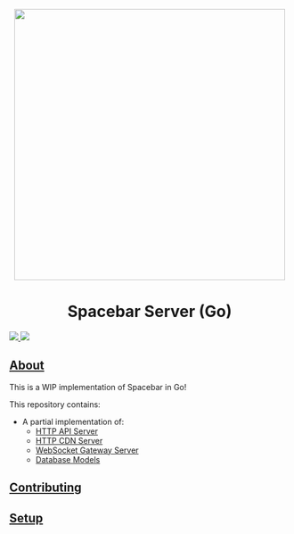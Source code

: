 <p align="center">
  <img width="486" src="https://raw.githubusercontent.com/spacebarchat/spacebarchat/8e53cf17f9e48aed429d1b932a31b0803a4c0c79/branding/svg/Spacebar__Logo-Blue.svg" />
  <h1 align="center">Spacebar Server (Go)</h1>
</p>


<p>
  <a href="https://discord.gg/ZrnGQP6p3d">
    <img src="https://img.shields.io/discord/806142446094385153?color=7489d5&logo=discord&logoColor=ffffff" />
  </a>
  <img src="https://img.shields.io/static/v1?label=Status&message=Early%20Development&color=blue">
</p>

## [About](https://spacebar.chat/)

This is a WIP implementation of Spacebar in Go!

This repository contains:
- A partial implementation of:
    - [HTTP API Server](/api)
    - [HTTP CDN Server](/cdn)
    - [WebSocket Gateway Server](/gateway)
    - [Database Models](/database)

## [Contributing](https://docs.spacebar.chat/contributing/)

## [Setup](https://docs.spacebar.chat/setup/server/)
